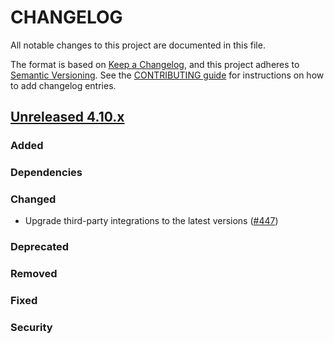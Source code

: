 # CHANGELOG
All notable changes to this project are documented in this file.

The format is based on [Keep a Changelog](https://keepachangelog.com/en/1.0.0/), and this project adheres to [Semantic Versioning](https://semver.org/spec/v2.0.0.html). See the [CONTRIBUTING guide](./CONTRIBUTING.md#Changelog) for instructions on how to add changelog entries.

## [Unreleased 4.10.x]
### Added

### Dependencies

### Changed
- Upgrade third-party integrations to the latest versions ([#447](https://github.com/wazuh/wazuh-indexer/pull/447))

### Deprecated

### Removed

### Fixed

### Security

[Unreleased 4.10.x]: https://github.com/wazuh/wazuh-indexer/compare/5a53a90d05a7bad0ca5803ac70025dea744d789a...4.10.0
